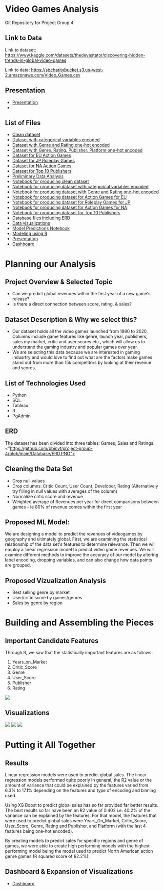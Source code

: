 # Video Games Analysis
Git Repository for Project Group 4 

## Link to Data 

Link to dataset: https://www.kaggle.com/datasets/thedevastator/discovering-hidden-trends-in-global-video-games 

Link to data: https://sbcharitybucket.s3.us-west-2.amazonaws.com/Video_Games.csv


## Presentation
* <a href="https://docs.google.com/presentation/d/1tw7y1NylUlLf1n8iD6ERa7-aroHX6gr8/edit?usp=sharing&ouid=108620003158556993566&rtpof=true&sd=true">Presentation</a>
* 

## List of Files 

* <a href="https://github.com/bbinvt/project-group-4/blob/main/Data/clean_videogamesalesREAL.csv">Clean dataset</a> 
* <a href="https://github.com/bbinvt/project-group-4/blob/main/Data/regreadyvgsales2.csv">Dataset with categorical variables encoded</a> 
* <a href="https://github.com/bbinvt/project-group-4/blob/main/Data/regreadyvgsales3.csv">Dataset with Genre and Rating one-hot encoded</a> 
* <a href="https://github.com/bbinvt/project-group-4/blob/main/Data/regreadyvgsales4.csv">Dataset with Genre, Rating, Publisher, Platform one-hot encoded</a> 
* <a href="https://github.com/bbinvt/project-group-4/blob/main/Data/vgsales_EU_Action.csv">Dataset for EU Action Games</a> 
* <a href="https://github.com/bbinvt/project-group-4/blob/main/Data/vgsales_JP_ROLEPLAY.csv">Dataset for JP Roleplay Games</a> 
* <a href="https://github.com/bbinvt/project-group-4/blob/main/Data/vgsales_NA_Action.csv">Dataset for NA Action Games</a> 
* <a href="https://github.com/bbinvt/project-group-4/blob/main/Data/regreadyvgsales_TOP10PUB.csv">Dataset for Top 10 Publishers</a> 
* <a href="https://github.com/bbinvt/project-group-4/blob/main/Notebooks%20-%20Preparing%20Data/videogamesales_PDA.ipynb">Preliminary Data Analysis</a> 
* <a href="https://github.com/bbinvt/project-group-4/blob/main/Notebooks%20-%20Preparing%20Data/clean_videogamesalesREAL.ipynb">Notebook for producing clean dataset</a>
* <a href="https://github.com/bbinvt/project-group-4/blob/main/Notebooks%20-%20Preparing%20Data/vgsales_regressionprep2.ipynb">Notebook for producing dataset with categorical variables encoded</a> 
* <a href="https://github.com/bbinvt/project-group-4/blob/main/Notebooks%20-%20Preparing%20Data/vgsales_regressionprepREAL.ipynb">Notebook for producing dataset with Genre and Rating one-hot encoded</a>
* <a href="https://github.com/bbinvt/project-group-4/blob/main/Notebooks%20-%20Preparing%20Data/vgsales_EU_ACTION.ipynb">Notebook for producing dataset for Action Games for EU</a>
* <a href="https://github.com/bbinvt/project-group-4/blob/main/Notebooks%20-%20Preparing%20Data/vgsales_JP_ROLEPLAY.ipynb">Notebook for producing dataset for Roleplay Games for JP</a> 
* <a href="https://github.com/bbinvt/project-group-4/blob/main/Notebooks%20-%20Preparing%20Data/vgsales_NA_ACTION.ipynb">Notebook for producing dataset for Action Games for NA</a> 
* <a href="https://github.com/bbinvt/project-group-4/blob/main/Notebooks%20-%20Preparing%20Data/vgsales_regressionprep_TOP10PUB.ipynb">Notebook for producing dataset for Top 10 Publishers
* <a href="https://github.com/bbinvt/project-group-4/tree/main/Database">Database files including ERD</a> 
* <a href="https://github.com/bbinvt/project-group-4/tree/main/Visuals">Data visualizations</a>
* <a href="https://github.com/bbinvt/project-group-4/blob/main/Modeling/model_predictions.ipynb"> Model Predictions Notebook</a>
* <a href="https://github.com/bbinvt/project-group-4/blob/main/Modeling/Model%20Analysis%20using%20R.R"> Modeling using R</a> 
* <a href="https://github.com/bbinvt/project-group-4/blob/main/Data%20Project-Group%204_final%20version.pptx">Presentation</a> 
* <a href="https://github.com/bbinvt/project-group-4/blob/main/Video%20game_Tableau_projectgroup4.twbx">Dashboard</a>


# Planning our Analysis

## Project Overview & Selected Topic
- Can we predict global revenues within the first year of a new game's release? 
- Is there a direct connection between score, rating, & sales?

## Dataset Description & Why we select this?
- Our dataset holds all the video games launched from 1980 to 2020. Columns include game features like genre, launch year, publishers, sales my market, critic and user scores etc., which will allow us to understand the gaming industry and popular games over year.
- We are selecting this data because we are interested in gaming indusrtry and would love to find out what are the factors make games stand out from more than 15k competitors by looking at their revenue and scores.

## List of Technologies Used
- Python
- SQL
- Tableau
- R
- PgAdmin

## ERD 
The dataset has been divided into three tables: Games, Sales and Ratings. 
<"https://github.com/bbinvt/project-group-4/blob/main/Database/ERD.PNG">

## Cleaning the Data Set
- Drop null values
- Drop columns: Critic Count, User Count, Developer, Rating (Alternatively try filling in null values with averages of the column)
- Normalize critic score and revenue 
- Weighted average of Revenues per year for direct comparisons between games - ie 80% of revenue comes within the first year

## Proposed ML Model:
We are designing a model to predict the revenues of videogames by geography and ultimately global. First, we are examining the statistical relationship of the data set's features to determine relevance. Then we will employ a linear regression model to predict video game revenues. We will examine different methods to improve the accuracy of our model by altering label encoding, dropping variables, and can also change how data points are grouped.

## Proposed Vizualization Analysis
- Best selling genre by market
- User/critic score by games/genres
- Sales by genre by region

# Building and Assembling the Pieces

## Important Candidate Features
Through R, we saw that the statistically important features are as follows: 
1. Years_on_Market
1. Critic_Score
3. Genre
3. User_Score
5. Publisher
5. Rating

<img src="https://github.com/bbinvt/project-group-4/blob/main/Modeling/Regression%20Model%20-%20Summary.PNG"> 

## Visualizations 

<img src="https://github.com/bbinvt/project-group-4/blob/main/Visuals/Games%20by%20Year%20of%20Release.png">
<img src="https://github.com/bbinvt/project-group-4/blob/main/Visuals/Gaming%20Industry%20Overview.png">
<img src="https://github.com/bbinvt/project-group-4/blob/main/Visuals/Top%20Game%20Publishers.png"> 


# Putting it All Together

## Results 
Linear regression models were used to predict global sales. The linear regression models performed quite poorly in general; the R2 value or the amount of variance that could be explained by the features varied from 6.3% to 17.1% depending on the features and type of encoding and binning used.
 
Using XG Boost to predict global sales has so far provided far better results. The best results so far have been an R2 value of 0.402 i.e. 40.2% of the variance can be explained by the features. For that model, the features that were used to predict global sales were Years_On_Market, Critic_Score, User_Score, Genre, Rating and Publisher, and Platform (with the last 4 features being one-hot encoded).

By creating models to predict sales for specific regions and genre of games, we were able to create high performing models with the highest performing model being the model used to predict North American action genre games (R squared score of 82.2%). 

## Dashboard & Expansion of Visualizations
* <a href="https://github.com/bbinvt/project-group-4/blob/main/Video%20game_Tableau_projectgroup4.twbx">Dashboard</a>
